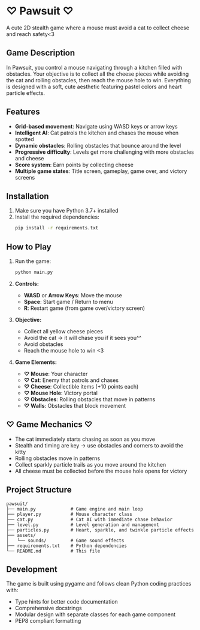 # ♡ Pawsuit ♡

A cute 2D stealth game where a mouse must avoid a cat to collect cheese and reach safety<3

## Game Description

In Pawsuit, you control a mouse navigating through a kitchen filled with obstacles. Your objective is to collect all the cheese pieces while avoiding the cat and rolling obstacles, then reach the mouse hole to win. Everything is designed with a soft, cute aesthetic featuring pastel colors and heart particle effects.

## Features 

- **Grid-based movement**: Navigate using WASD keys or arrow keys
- **Intelligent AI**: Cat patrols the kitchen and chases the mouse when spotted
- **Dynamic obstacles**: Rolling obstacles that bounce around the level
- **Progressive difficulty**: Levels get more challenging with more obstacles and cheese
- **Score system**: Earn points by collecting cheese
- **Multiple game states**: Title screen, gameplay, game over, and victory screens

## Installation

1. Make sure you have Python 3.7+ installed
2. Install the required dependencies:
   ```bash
   pip install -r requirements.txt
   ```

## How to Play

1. Run the game:
   ```bash
   python main.py
   ```

2. **Controls:**
   - **WASD** or **Arrow Keys**: Move the mouse
   - **Space**: Start game / Return to menu
   - **R**: Restart game (from game over/victory screen)

3. **Objective:**
   - Collect all yellow cheese pieces
   - Avoid the cat -> it will chase you if it sees you^^
   - Avoid obstacles
   - Reach the mouse hole to win <3

4. **Game Elements:**
   - **♡ Mouse**: Your character
   - **♡ Cat**: Enemy that patrols and chases
   - **♡ Cheese**: Collectible items (+10 points each)
   - **♡ Mouse Hole**: Victory portal
   - **♡ Obstacles**: Rolling obstacles that move in patterns
   - **♡ Walls**: Obstacles that block movement

## ♡ Game Mechanics ♡

- The cat immediately starts chasing as soon as you move 
- Stealth and timing are key -> use obstacles and corners to avoid the kitty
- Rolling obstacles move in patterns 
- Collect sparkly particle trails as you move around the kitchen
- All cheese must be collected before the mouse hole opens for victory


## Project Structure

```
pawsuit/
├── main.py             # Game engine and main loop
├── player.py           # Mouse character class
├── cat.py              # Cat AI with immediate chase behavior
├── level.py            # Level generation and management
├── particles.py        # Heart, sparkle, and twinkle particle effects
├── assets/
│   └── sounds/         # Game sound effects
├── requirements.txt    # Python dependencies
└── README.md           # This file
```

## Development

The game is built using pygame and follows clean Python coding practices with:
- Type hints for better code documentation
- Comprehensive docstrings
- Modular design with separate classes for each game component
- PEP8 compliant formatting
